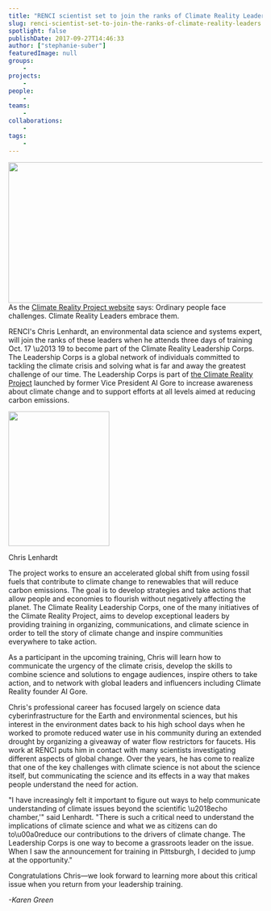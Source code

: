 ```yaml
---
title: "RENCI scientist set to join the ranks of Climate Reality Leaders"
slug: renci-scientist-set-to-join-the-ranks-of-climate-reality-leaders
spotlight: false
publishDate: 2017-09-27T14:46:33
author: ["stephanie-suber"]
featuredImage: null
groups:
    - 
projects:
    - 
people:
    - 
teams: 
    - 
collaborations:
    - 
tags:
    - 
---
```

<p><a href="https://renci.org/wp-content/uploads/2017/09/Screen-Shot-2017-09-27-at-2.42.38-PM.png"  rel="lightbox[roadtrip]"><img class="aligncenter size-large wp-image-16718" src="https://renci.org/wp-content/uploads/2017/09/Screen-Shot-2017-09-27-at-2.42.38-PM-1024x447.png" alt="" width="640" height="279" srcset="https://renci.org/wp-content/uploads/2017/09/Screen-Shot-2017-09-27-at-2.42.38-PM-1024x447.png 1024w, https://renci.org/wp-content/uploads/2017/09/Screen-Shot-2017-09-27-at-2.42.38-PM-300x131.png 300w, https://renci.org/wp-content/uploads/2017/09/Screen-Shot-2017-09-27-at-2.42.38-PM-768x335.png 768w, https://renci.org/wp-content/uploads/2017/09/Screen-Shot-2017-09-27-at-2.42.38-PM-640x279.png 640w, https://renci.org/wp-content/uploads/2017/09/Screen-Shot-2017-09-27-at-2.42.38-PM.png 1403w" sizes="(max-width: 640px) 100vw, 640px" /></a>As the <a href="https://www.climaterealityproject.org/leadership-corps">Climate Reality Project website</a> says: Ordinary people face challenges. Climate Reality Leaders embrace them.</p>
<p>RENCI's Chris Lenhardt, an environmental data science and systems expert, will join the ranks of these leaders when he attends three days of training Oct. 17 \u2013 19 to become part of the Climate Reality Leadership Corps. The Leadership Corps is a global network of individuals committed to tackling the climate crisis and solving what is far and away the greatest challenge of our time. The Leadership Corps is part of <a href="https://www.climaterealityproject.org/">the Climate Reality Project</a> launched by former Vice President Al Gore to increase awareness about climate change and to support efforts at all levels aimed at reducing carbon emissions.<!--more--></p>
<div id="attachment_16719" class="wp-caption alignleft" style="width: 200px"><a href="https://renci.org/wp-content/uploads/2017/09/ChrisLenhardt-copy-2.png"  rel="lightbox[roadtrip]"><img class="wp-image-16719" src="https://renci.org/wp-content/uploads/2017/09/ChrisLenhardt-copy-2-225x300.png" alt="" width="200" height="267" srcset="https://renci.org/wp-content/uploads/2017/09/ChrisLenhardt-copy-2-225x300.png 225w, https://renci.org/wp-content/uploads/2017/09/ChrisLenhardt-copy-2.png 400w" sizes="(max-width: 200px) 100vw, 200px" /></a></p>
<p class="wp-caption-text">Chris Lenhardt</p>
</div>
<p>The project works to ensure an accelerated global shift from using fossil fuels that contribute to climate change to renewables that will reduce carbon emissions. The goal is to develop strategies and take actions that allow people and economies to flourish without negatively affecting the planet. The Climate Reality Leadership Corps, one of the many initiatives of the Climate Reality Project, aims to develop exceptional leaders by providing training in organizing, communications, and climate science in order to tell the story of climate change and inspire communities everywhere to take action.</p>
<p>As a participant in the upcoming training, Chris will learn how to communicate the urgency of the climate crisis, develop the skills to combine science and solutions to engage audiences, inspire others to take action, and to network with global leaders and influencers including Climate Reality founder Al Gore.</p>
<p>Chris's professional career has focused largely on science data cyberinfrastructure for the Earth and environmental sciences, but his interest in the environment dates back to his high school days when he worked to promote reduced water use in his community during an extended drought by organizing a giveaway of water flow restrictors for faucets. His work at RENCI puts him in contact with many scientists investigating different aspects of global change. Over the years, he has come to realize that one of the key challenges with climate science is not about the science itself, but communicating the science and its effects in a way that makes people understand the need for action.</p>
<p>"I have increasingly felt it important to figure out ways to help communicate understanding of climate issues beyond the scientific \u2018echo chamber,'" said Lenhardt. "There is such a critical need to understand the implications of climate science and what we as citizens can do to\u00a0reduce our contributions to the drivers of climate change. The Leadership Corps is one way to become a grassroots leader on the issue. When I saw the announcement for training in Pittsburgh, I decided to jump at the opportunity."</p>
<p>Congratulations Chris&mdash;we look forward to learning more about this critical issue when you return from your leadership training.</p>
<p><em>-Karen Green</em></p>
<!-- AddThis Advanced Settings generic via filter on the_content --><!-- AddThis Share Buttons generic via filter on the_content -->
